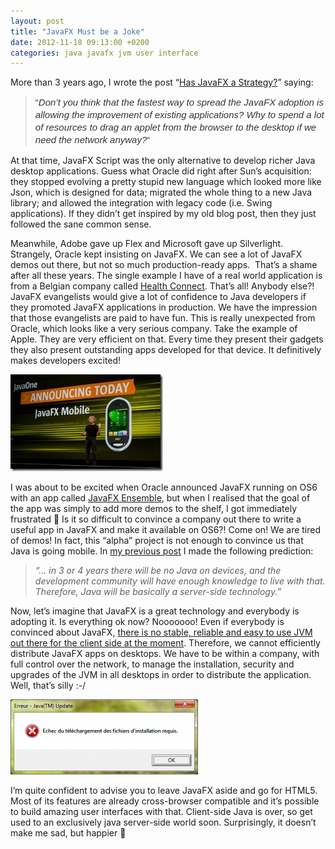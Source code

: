 ```yaml
---
layout: post
title: "JavaFX Must be a Joke"
date: 2012-11-18 09:13:00 +0200
categories: java javafx jvm user interface
---
```


More than 3 years ago, I wrote the post “<a href="http://69.89.31.239/~hildeber/?p=105" target="_blank">Has JavaFX a Strategy?</a>” saying:

> <span style="background-color: white; color: #333333; font-family: Arial, Tahoma, Helvetica, FreeSans, sans-serif; font-size: 15px; line-height: 20px;">“</span><span style="background-color: white; color: #333333; font-family: Arial, Tahoma, Helvetica, FreeSans, sans-serif; font-size: 15px; font-style: italic; line-height: 20px;">Don’t you think that the fastest way to spread the JavaFX adoption is allowing the improvement of existing applications? Why to spend a lot of resources to drag an applet from the browser to the desktop if we need the network anyway?</span><span style="background-color: white; color: #333333; font-family: Arial, Tahoma, Helvetica, FreeSans, sans-serif; font-size: 15px; line-height: 20px;">“</span>


At that time, JavaFX Script was the only alternative to develop richer Java desktop applications. Guess what Oracle did right after Sun’s acquisition: they stopped evolving a pretty stupid new language which looked more like Json, which is designed for data; migrated the whole thing to a new Java library; and allowed the integration with legacy code (i.e. Swing applications). If they didn’t get inspired by my old blog post, then they just followed the sane common sense.

Meanwhile, Adobe gave up Flex and Microsoft gave up Silverlight. Strangely, Oracle kept insisting on JavaFX. We can see a lot of JavaFX demos out there, but not so much production-ready apps.  That’s a shame after all these years. The single example I have of a real world application is from a Belgian company called <a href="http://www.healthconnect.be/" target="_blank">Health Connect</a>. That’s all! Anybody else?! JavaFX evangelists would give a lot of confidence to Java developers if they promoted JavaFX applications in production. We have the impression that those evangelists are paid to have fun. This is really unexpected from Oracle, which looks like a very serious company. Take the example of Apple. They are very efficient on that. Every time they present their gadgets they also present outstanding apps developed for that device. It definitively makes developers excited!

![javafx-mobile.jpg](/images/posts/javafx-mobile.jpg)

I was about to be excited when Oracle announced JavaFX running on OS6 with an app called <a href="http://fxexperience.com/2012/10/javafx-ensemble-in-the-mac-app-store/" target="_blank">JavaFX Ensemble</a>, but when I realised that the goal of the app was simply to add more demos to the shelf, I got immediately frustrated 🙁 Is it so difficult to convince a company out there to write a useful app in JavaFX and make it available on OS6?! Come on! We are tired of demos! In fact, this “alpha” project is not enough to convince us that Java is going mobile. In <a href="http://69.89.31.239/~hildeber/?p=34" target="_blank">my previous post</a> I made the following prediction:

> <i>“… in 3 or 4 years there will be no Java on devices, and the development community will have enough knowledge to live with that. Therefore, Java will be basically a server-side technology.”</i>

Now, let’s imagine that JavaFX is a great technology and everybody is adopting it. Is everything ok now? Nooooooo! Even if everybody is convinced about JavaFX, <a href="http://www.pcworld.com/article/261843/time_to_give_java_the_boot_.html" target="_blank">there is no stable, reliable and easy to use JVM out there for the client side at the moment</a>. Therefore, we cannot efficiently distribute JavaFX apps on desktops. We have to be within a company, with full control over the network, to manage the installation, security and upgrades of the JVM in all desktops in order to distribute the application. Well, that’s silly :-/

![mise-a-jour-java-error-300x120.png](/images/posts/mise-a-jour-java-error-300x120.png)

I’m quite confident to advise you to leave JavaFX aside and go for HTML5. Most of its features are already cross-browser compatible and it’s possible to build amazing user interfaces with that. Client-side Java is over, so get used to an exclusively java server-side world soon. Surprisingly, it doesn’t make me sad, but happier 🙂
